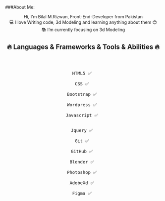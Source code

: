 ###About Me:
<p align="center">
    Hi, I'm Bilal M.Rizwan, Front-End-Developer from Pakistan
    <br>
    💻 I love Writing code, 3d Modeling and learning anything about them 😊
    <br>
    📚 I’m currently focusing on 3d Modeling
    <br>
</p>
<!-- <p align="center">
> :Buttons
> > :Button label=HTML5
>
> > :Button label=CSS
>
> > :Button label=Bootstrap
>
> > :Button label=Wordpress
>
> > :Button label=Javascript
>
> > :Button label=Jquery
>
> > :Button label=Git
>
> > :Button label=GitHub
>
> > :Button label=Blender
>
> > :Button label=Photoshop
>
> > :Button label=AdobeXd
>
> > :Button label=Figma
</p> -->

<h2 align="center">🔥 Languages & Frameworks & Tools & Abilities 🔥</h2><br>

<p align="center">
    <kbd> <br>HTML5 ✅ <br> </kbd>
    <kbd> <br>CSS ✅ <br> </kbd>
    <kbd> <br>Bootstrap ✅ <br> </kbd>
    <kbd> <br>Wordpress ✅ <br> </kbd>
    <kbd> <br>Javascript ✅ <br> </kbd>
    <br>
    <kbd> <br>Jquery ✅ <br> </kbd>
    <kbd> <br>Git ✅ <br> </kbd>
    <kbd> <br>GitHub ✅ <br> </kbd>
    <kbd> <br>Blender ✅ <br> </kbd>
    <kbd> <br>Photoshop ✅ <br> </kbd>
    <kbd> <br>AdobeXd ✅ <br> </kbd>
    <kbd> <br>Figma ✅ <br> </kbd>
</p>




